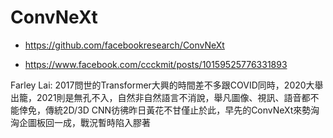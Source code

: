# ConvNeXt

* https://github.com/facebookresearch/ConvNeXt

* https://www.facebook.com/ccckmit/posts/10159525776331893

Farley Lai: 2017問世的Transformer大興的時間差不多跟COVID同時，2020大舉出籠，2021則是無孔不入，自然非自然語言不消說，舉凡圖像、視訊、語音都不能倖免，傳統2D/3D CNN彷彿昨日黃花不甘僅止於此，早先的ConvNeXt來勢洶洶企圖板回一成，戰況暫時陷入膠著